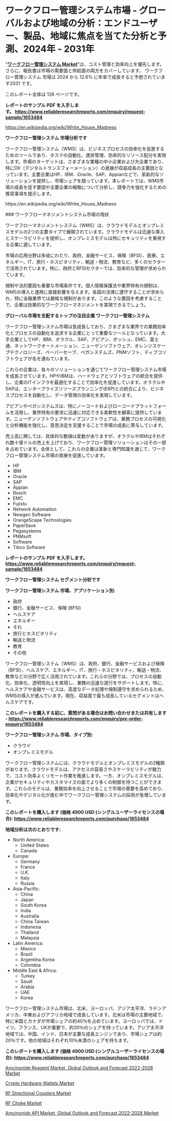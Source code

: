 <p><h1>ワークフロー管理システム市場 - グローバルおよび地域の分析：エンドユーザー、製品、地域に焦点を当てた分析と予測、2024年 - 2031年</h1></p><p>&ldquo;<strong><a href="https://www.reliableresearchreports.com/workflow-management-systems-r1653484">ワークフロー管理システム Market</a></strong>&rdquo;は、コスト管理と効率向上を優先します。 さらに、報告書は市場の需要面と供給面の両方をカバーしています。 ワークフロー管理システム 市場は 2024 から 12.6% に年率で成長すると予想されています2031 です。</p>
<p>このレポート全体は 126 ページです。</p>
<p><strong>レポートのサンプル PDF を入手します。&nbsp;<a href="https://www.reliableresearchreports.com/enquiry/request-sample/1653484">https://www.reliableresearchreports.com/enquiry/request-sample/1653484</a></strong></p>
<p><a href="https://en.wikipedia.org/wiki/White_House_Madness">https://en.wikipedia.org/wiki/White_House_Madness</a></p>
<p><strong>ワークフロー管理システム 市場分析です</strong></p>
<p><p>ワークフロー管理システム（WMS）は、ビジネスプロセスの効率化を促進するためのツールであり、タスクの自動化、進捗管理、効率的なリソース配分を実現します。市場のターゲットは、さまざまな業種の中小企業および大企業であり、特にDX（デジタルトランスフォーメーション）の進展が収益成長の主要因となっています。主要企業はHP、IBM、Oracle、SAP、Appianなどで、革新的なソリューションを提供し、市場シェアを競っています。本レポートでは、WMS市場の成長を促す要因や主要企業の戦略について分析し、競争力を強化するための推奨事項を提示します。</p></p>
<p>https://en.wikipedia.org/wiki/White_House_Madness</p>
<p><p>### ワークフローマネジメントシステム市場の現状</p><p>ワークフローマネジメントシステム（WMS）は、クラウドモデルとオンプレミスモデルの2つの主要タイプで展開されています。クラウドモデルは迅速な導入とスケーラビリティを提供し、オンプレミスモデルは特にセキュリティを重視する企業に適しています。</p><p>市場の応用分野は多岐にわたり、政府、金融サービス、保険（BFSI）、医療、エネルギー、IT、旅行・ホスピタリティ、輸送・物流、教育など、多くのセクターで活用されています。特に、政府とBFSIセクターでは、効率的な管理が求められています。</p><p>規制や法的要因も重要な市場条件です。個人情報保護法や業界特有の規制は、WMSの導入と運用に直接影響を与えます。各国の法律に遵守することが求められ、特に金融業界では厳格な規制があります。このような要因を考慮することで、企業は効果的なワークフローマネジメントを実現できるでしょう。</p></p>
<p><strong>グローバル市場を支配するトップの注目企業 ワークフロー管理システム</strong></p>
<p><p>ワークフロー管理システム市場は急成長しており、さまざまな業界での業務効率化とプロセスの自動化を追求する企業にとって重要なツールとなっています。大手企業としてHP、IBM、オラクル、SAP、アピアン、ボッシュ、EMC、富士通、ネットワークオートメーション、ニューゲンソフトウェア、オレンジスケープテクノロジーズ、ペーパーセーブ、ペガシステムズ、PNMソフト、ティブコソフトウェアが名を連ねています。</p><p>これらの企業は、各々のソリューションを通じてワークフロー管理システム市場を成長させています。HPやIBMは、ハードウェアとソフトウェアの統合を提供し、企業のITインフラを最適化することで効率化を促進しています。オラクルやSAPは、エンタープライズリソースプランニング(ERP)との統合により、ビジネスプロセスを自動化し、データ管理の効率化を実現しています。</p><p>アピアンやペガシステムズは、特にノーコードおよびローコードプラットフォームを活用し、業界特有の要求に迅速に対応できる柔軟性を顧客に提供しています。ニューゲンソフトウェアやティブコソフトウェアは、業務プロセスの可視化と分析機能を強化し、意思決定を支援することで市場の成長に寄与しています。</p><p>売上高に関しては、具体的な数値は変動がありますが、オラクルやIBMはそれぞれ数十億ドルの売上を上げており、ワークフロー管理ソリューションはその一部を占めています。全体として、これらの企業は革新と専門知識を通じて、ワークフロー管理システム市場の発展を促進しています。</p></p>
<p><ul><li>HP</li><li>IBM</li><li>Oracle</li><li>SAP</li><li>Appian</li><li>Bosch</li><li>EMC</li><li>Fujistu</li><li>Network Automation</li><li>Newgen Software</li><li>OrangeScape Technologies</li><li>PaperSave</li><li>Pegasystems</li><li>PNMsoft</li><li>Software</li><li>Tibco Software</li></ul></p>
<p><strong>レポートのサンプル PDF を入手します。 <a href="https://www.reliableresearchreports.com/enquiry/request-sample/1653484">https://www.reliableresearchreports.com/enquiry/request-sample/1653484</a></strong></p>
<p><strong>ワークフロー管理システム セグメント分析です</strong></p>
<p><strong>ワークフロー管理システム 市場、アプリケーション別:</strong></p>
<p><ul><li>政府</li><li>銀行、金融サービス、保険 (BFSI)</li><li>ヘルスケア</li><li>エネルギー</li><li>それ</li><li>旅行とホスピタリティ</li><li>輸送と物流</li><li>教育</li><li>その他</li></ul></p>
<p><p>ワークフロー管理システム（WMS）は、政府、銀行、金融サービスおよび保険（BFSI）、ヘルスケア、エネルギー、IT、旅行・ホスピタリティ、輸送・物流、教育などの分野で広く活用されています。これらの分野では、プロセスの自動化、効率化、透明性向上を実現し、業務の迅速な遂行をサポートします。特に、ヘルスケアや金融サービスは、高度なデータ処理や規制遵守を求められるため、WMSの導入が進んでいます。現在、収益面で最も成長しているセグメントはヘルスケアです。</p></p>
<p><strong>このレポートを購入する前に、質問がある場合はお問い合わせまたは共有します - <a href="https://www.reliableresearchreports.com/enquiry/pre-order-enquiry/1653484">https://www.reliableresearchreports.com/enquiry/pre-order-enquiry/1653484</a></strong></p>
<p><strong>ワークフロー管理システム 市場、タイプ別:</strong></p>
<p><ul><li>クラウド</li><li>オンプレミスモデル</li></ul></p>
<p><p>ワークフロー管理システムには、クラウドモデルとオンプレミスモデルの2種類があります。クラウドモデルは、アクセスの容易さやスケーラビリティが魅力で、コスト効率よくリモート作業を推進します。一方、オンプレミスモデルは、企業がセキュリティやカスタマイズの面でより多くの制御を持つことができます。これらのモデルは、業務効率を向上させることで市場の需要を高めており、効率化やデジタル化が進む中でワークフロー管理システムの採用が急増しています。</p></p>
<p><strong>このレポートを購入します (価格 4900 USD (シングルユーザーライセンスの場合): <a href="https://www.reliableresearchreports.com/purchase/1653484">https://www.reliableresearchreports.com/purchase/1653484</a></strong></p>
<p><strong>地域分析は次のとおりです:</strong></p>
<p><ul>
    <li>
        North America:
        <ul>
            <li>United States</li>
            <li>Canada</li>
        </ul>
    </li>
    <li>
        Europe:
        <ul>
            <li>Germany</li>
            <li>France</li>
            <li>U.K.</li>
            <li>Italy</li>
            <li>Russia</li>
        </ul>
    </li>
    <li>
        Asia-Pacific:
        <ul>
            <li>China</li>
            <li>Japan</li>
            <li>South Korea</li>
            <li>India</li>
            <li>Australia</li>
            <li>China Taiwan</li>
            <li>Indonesia</li>
            <li>Thailand</li>
            <li>Malaysia</li>
        </ul>
    </li>
    <li>
        Latin America:
        <ul>
            <li>Mexico</li>
            <li>Brazil</li>
            <li>Argentina Korea</li>
            <li>Colombia</li>
        </ul>
    </li>
    <li>
        Middle East & Africa:
        <ul>
            <li>Turkey</li>
            <li>Saudi</li>
            <li>Arabia</li>
            <li>UAE</li>
            <li>Korea</li>
        </ul>
    </li>
    </ul></p>
<p><p>ワークフロー管理システム市場は、北米、ヨーロッパ、アジア太平洋、ラテンアメリカ、中東およびアフリカ地域で成長しています。北米は市場の主要地域で、特に米国とカナダが市場シェアの約40％を占めています。ヨーロッパでは、ドイツ、フランス、UKが重要で、約30％のシェアを持っています。アジア太平洋地域では、中国、インド、日本が主要な成長エンジンであり、市場シェアは約20％です。他の地域はそれぞれ10％未満のシェアを持ちます。</p></p>
<p><strong>このレポートを購入します (価格 4900 USD (シングルユーザーライセンスの場合): <a href="https://www.reliableresearchreports.com/purchase/1653484">https://www.reliableresearchreports.com/purchase/1653484</a></strong></p>
<p><p><a href="https://github.com/arionmp/Market-Research-Report-List-5/blob/main/amcinonide-reagent-market-global-outlook-and-forecast-2022-2028-market.md">Amcinonide Reagent Market, Global Outlook and Forecast 2022-2028 Market</a></p><p><a href="https://www.linkedin.com/pulse/crypto-hardware-wallets-market-analysis-report-global-insights-xcuje?trackingId=7oPv1ifWSGCq7%2BijtO4QJA%3D%3D">Crypto Hardware Wallets Market</a></p><p><a href="https://medium.com/@stephaniewynterk145/the-market-for-rf-directional-couplers-market-is-examined-in-this-report-along-with-the-factors-a84477d4aa96">RF Directional Couplers Market</a></p><p><a href="https://medium.com/@stephaniewynterk145/the-rf-choke-market-is-experiencing-higher-than-anticipated-demand-compared-to-pre-pandemic-ff7ae0f83a2d">RF Choke Market</a></p><p><a href="https://github.com/petbigbeepjn/Market-Research-Report-List-1/blob/main/amcinonide-api-market-global-outlook-and-forecast-2022-2028-market.md">Amcinonide API Market, Global Outlook and Forecast 2022-2028 Market</a></p></p>